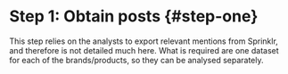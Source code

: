 # Step 1: Obtain posts {#step-one}

This step relies on the analysts to export relevant mentions from Sprinklr, and therefore is not detailed much here. What is required are one dataset for each of the brands/products, so they can be analysed separately. 
